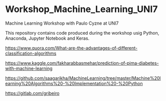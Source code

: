 # Workshop_Machine_Learning_UNI7
Machine Learning Workshop with Paulo Cyzne at UNI7

This repository contains code produced during the workshop usig Python, Anaconda, Jupyter Notebook and Keras.



https://www.quora.com/What-are-the-advantages-of-different-classification-algorithms

https://www.kaggle.com/fakharabbasmehar/prediction-of-pima-diabetes-with-machine-learning

https://github.com/saagarikha/MachineLearning/tree/master/Machine%20learning%20Algorithms%20-%20Implementation%20-%20Python

https://gitlab.com/gribeiro


